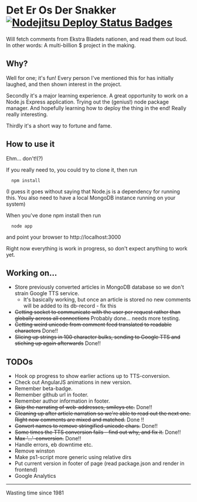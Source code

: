 # Det Er Os Der Snakker [![Nodejitsu Deploy Status Badges](https://webhooks.nodejitsu.com/teltploek/DetErOsDerSnakker.png)](https://webops.nodejitsu.com#teltploek/webhooks)

Will fetch comments from Ekstra Bladets nationen, and read them out loud. In other words: A multi-billion $ project in the making.

## Why?

Well for one; it's fun! Every person I've mentioned this for has initially laughed, and then shown interest in the project.

Secondly it's a major learning experience. A great opportunity to work on a Node.js Express application. Trying out the (genius!) node package manager. And hopefully learning how to deploy the thing in the end! Really really interesting.

Thirdly it's a short way to fortune and fame.

## How to use it

Ehm... don't!(?)

If you really need to, you could try to clone it, then run

      npm install 

(I guess it goes without saying that Node.js is a dependency for running this. You also need to have a local MongoDB instance running on your system)

When you've done npm install then run

	  node app

and point your browser to http://localhost:3000

Right now everything is work in progress, so don't expect anything to work yet.

## Working on...

 * Store previously converted articles in MongoDB database so we don't strain Google TTS service.
    * It's basically working, but once an article is stored no new comments will be added to its db-record - fix this
 * ~~Getting socket to communicate with the user per request rather than globally across all connections~~ Probably done... needs more testing.
 * ~~Getting weird unicode from comment feed translated to readable characters~~ Done!!
 * ~~Slicing up strings in 100 character bulks, sending to Google TTS and stiching up again afterwards~~ Done!!

## TODOs

  * Hook op progress to show earlier actions up to TTS-conversion.
  * Check out AngularJS animations in new version.
  * Remember beta-badge.
  * Remember github url in footer.
  * Remember author information in footer.
  * ~~Skip the narrating of web-addresses, smileys etc.~~ Done!!
  * ~~Cleaning up after article narration so we're able to read out the next one. Right now comments are mixed and matched.~~ Done !!
  * ~~Convert names to remove stringified unicode chars.~~ Done!!
  * ~~Some times the TTS conversion fails - find out why, and fix it.~~ Done!!
  * ~~Max '...'-conversion.~~ Done!!
  * Handle errors, eb downtime etc.
  * Remove winston
  * Make ps1-script more generic using relative dirs
  * Put current version in footer of page (read package.json and render in frontend)
  * Google Analytics

---
Wasting time since 1981
